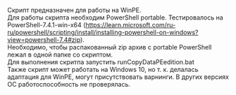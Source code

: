 Скрипт предназначен для работы на WinPE.  
Для работы скрипта необходим PowerShell portable. Тестировалось на PowerShell-7.4.1-win-x64 (https://learn.microsoft.com/ru-ru/powershell/scripting/install/installing-powershell-on-windows?view=powershell-7.4#zip).  
Необходимо, чтобы распакованный zip архив с portable PowerShell лежал в одной папке со скриптом.  
Для выполнения скритпа запустить runCopyDataPEedition.bat  
Также скрипт может работать на Windows 10, но т. к. делалась адаптация для WinPE, могут присутствовать варнинги. В других версиях ОС работоспособность не проверялась.
